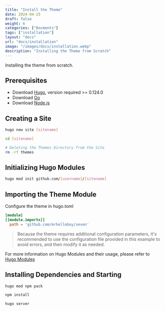 ```yaml
---
title: "Install the Theme"
date: 2024-04-25
draft: false
weight: 6
categories: ["Docments"]
tags: ["installation"]
layout: "docs"
url: "docs/installation"
image: "/images/docs/installation.webp"
description: "Installing the Theme from Scratch"
---
```


Installing the theme from scratch.

## Prerequisites

- Download [Hugo](https://gohugo.io/installation/), version required >= 0.124.0
- Download [Go](https://go.dev/dl/)
- Download [Node.js](https://nodejs.org/en)

## Creating a Site

```sh
hugo new site [sitename]

cd [sitename]

# Deleting the Themes Directory from the Site
rm -rf themes
```

## Initializing Hugo Modules

```sh
hugo mod init github.com/[username]/[sitename]
```

## Importing the Theme Module

Configure the theme in hugo.toml

```toml
[module]
[[module.imports]]
  path = 'github.com/mrhelloboy/seven'
```

> Because the theme requires additional configuration parameters, it's recommended to use the configuration file provided in this example to avoid errors, and then modify it as needed.

For more information on Hugo Modules and their usage, please refer to [Hugo Modules](https://gohugo.io/hugo-modules/)

## Installing Dependencies and Starting

```sh
hugo mod npm pack

npm install

hugo server
```
